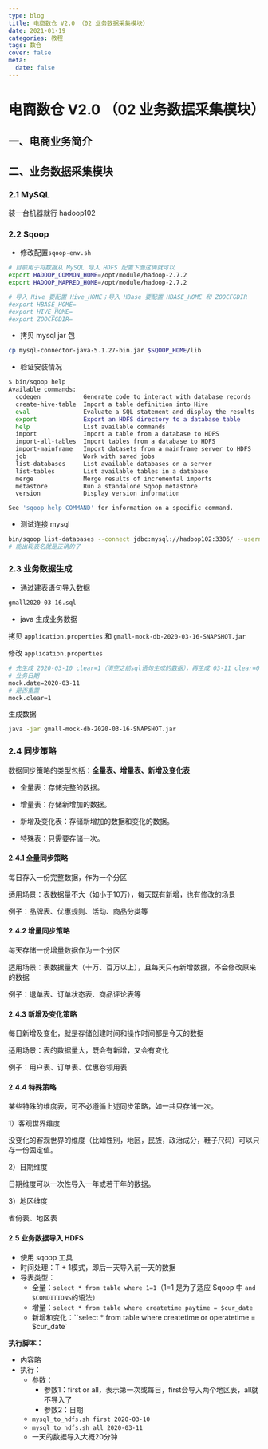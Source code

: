 ```yaml
---
type: blog
title: 电商数仓 V2.0 （02 业务数据采集模块）
date: 2021-01-19
categories: 教程
tags: 数仓
cover: false
meta:
  date: false
---
```


# 电商数仓 V2.0 （02 业务数据采集模块）

## 一、电商业务简介

## 二、业务数据采集模块

### 2.1 MySQL

装一台机器就行 hadoop102

### 2.2 Sqoop

- 修改配置`sqoop-env.sh`

```bash
# 目前用于将数据从 MySQL 导入 HDFS 配置下面这俩就可以
export HADOOP_COMMON_HOME=/opt/module/hadoop-2.7.2
export HADOOP_MAPRED_HOME=/opt/module/hadoop-2.7.2

# 导入 Hive 要配置 Hive_HOME；导入 HBase 要配置 HBASE_HOME 和 ZOOCFGDIR
#export HBASE_HOME=
#export HIVE_HOME=
#export ZOOCFGDIR=
```

- 拷贝 mysql jar 包

```bash
cp mysql-connector-java-5.1.27-bin.jar $SQOOP_HOME/lib
```

- 验证安装情况

```bash
$ bin/sqoop help
Available commands:
  codegen            Generate code to interact with database records
  create-hive-table  Import a table definition into Hive
  eval               Evaluate a SQL statement and display the results
  export             Export an HDFS directory to a database table
  help               List available commands
  import             Import a table from a database to HDFS
  import-all-tables  Import tables from a database to HDFS
  import-mainframe   Import datasets from a mainframe server to HDFS
  job                Work with saved jobs
  list-databases     List available databases on a server
  list-tables        List available tables in a database
  merge              Merge results of incremental imports
  metastore          Run a standalone Sqoop metastore
  version            Display version information

See 'sqoop help COMMAND' for information on a specific command.
```

- 测试连接 mysql

```bash
bin/sqoop list-databases --connect jdbc:mysql://hadoop102:3306/ --username root --password 123456
# 能出现表名就是正确的了
```

### 2.3 业务数据生成

- 通过建表语句导入数据

```bash
gmall2020-03-16.sql
```

- java 生成业务数据

拷贝 `application.properties` 和 `gmall-mock-db-2020-03-16-SNAPSHOT.jar`

修改 `application.properties`

```bash
# 先生成 2020-03-10 clear=1（清空之前sql语句生成的数据），再生成 03-11 clear=0
# 业务日期
mock.date=2020-03-11
# 是否重置
mock.clear=1
```

生成数据

```bash
java -jar gmall-mock-db-2020-03-16-SNAPSHOT.jar
```

### 2.4 同步策略

数据同步策略的类型包括：**全量表、增量表、新增及变化表**

- 全量表：存储完整的数据。

- 增量表：存储新增加的数据。

- 新增及变化表：存储新增加的数据和变化的数据。

- 特殊表：只需要存储一次。

#### 2.4.1 全量同步策略

每日存入一份完整数据，作为一个分区

适用场景：表数据量不大（如小于10万），每天既有新增，也有修改的场景

例子：品牌表、优惠规则、活动、商品分类等

#### 2.4.2 增量同步策略

每天存储一份增量数据作为一个分区

适用场景：表数据量大（十万、百万以上），且每天只有新增数据，不会修改原来的数据

例子：退单表、订单状态表、商品评论表等

#### 2.4.3 新增及变化策略

每日新增及变化，就是存储创建时间和操作时间都是今天的数据

适用场景：表的数据量大，既会有新增，又会有变化

例子：用户表、订单表、优惠卷领用表

#### 2.4.4 特殊策略

某些特殊的维度表，可不必遵循上述同步策略，如一共只存储一次。

1）客观世界维度

没变化的客观世界的维度（比如性别，地区，民族，政治成分，鞋子尺码）可以只存一份固定值。

2）日期维度

日期维度可以一次性导入一年或若干年的数据。

3）地区维度

省份表、地区表

#### 2.5 业务数据导入 HDFS

- 使用 sqoop 工具
- 时间处理：T + 1模式，即后一天导入前一天的数据
- 导表类型：
  - 全量：`select * from table where 1=1`（1=1 是为了适应 Sqoop 中 `and  $CONDITIONS`的语法）
  - 增量：`select * from table where createtime paytime = $cur_date`
  - 新增和变化：``select * from table where createtime or operatetime = $cur_date`

**执行脚本：**

- 内容略
- 执行：
  - 参数：
    - 参数1：first or all，表示第一次或每日，first会导入两个地区表，all就不导入了
    - 参数2：日期
  - `mysql_to_hdfs.sh first 2020-03-10`
  - `mysql_to_hdfs.sh all 2020-03-11`
  - 一天的数据导入大概20分钟

